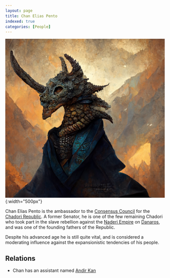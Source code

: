 ```yaml
---
layout: page
title: Chan Elias Pento
indexed: true
categories: [People]
---
```


![Chan Elias Pento](/persons/chan_elias_pento.png){:width="500px"}

Chan Elias Pento is the ambassador to the [Consensus Council](/organizations/consensus_council) for the [Chadori Republic](/nations/chadori_republic). A former Senator, he is one of the few remaining Chadori who took part in the slave rebellion against the [Naderi Empire](/nations/naderi_empire) on [Danaros](/locations/danaros), and was one of the founding fathers of the Republic.

Despite his advanced age he is still quite vital, and is considered a moderating influence against the expansionistic tendencies of his people.

## Relations

- Chan has an assistant named [Andir Kan](/persons/andir_kan)
